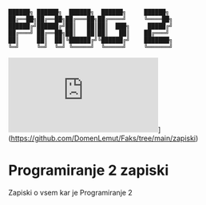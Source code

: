 ```
██████╗ ██████╗  ██████╗  ██████╗     ██████╗       
██╔══██╗██╔══██╗██╔═══██╗██╔════╝     ╚════██╗     
██████╔╝██████╔╝██║   ██║██║  ███╗     █████╔╝     
██╔═══╝ ██╔══██╗██║   ██║██║   ██║    ██╔═══╝      
██║     ██║  ██║╚██████╔╝╚██████╔╝    ███████╗      
╚═╝     ╚═╝  ╚═╝ ╚═════╝  ╚═════╝     ╚══════╝     
```
![GitHub latest commit](https://badgen.net/github/last-commit/Naereen/Strapdown.js)](https://github.com/DomenLemut/Faks/tree/main/zapiski)
# Programiranje 2 zapiski

Zapiski o vsem kar je Programiranje 2
